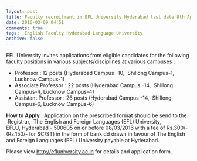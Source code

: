```yaml
---
layout: post
title: Faculty recruitment in EFL University Hyderabad last date 8th April-2016   
date: 2016-03-09 04:51
comments: true
tags:  English Faculty Hyderabad Language University 
archive: false
---
```

EFL University invites applications from eligible candidates for the following faculty positions in various subjects/disciplines at various campuses :

- Professor : 12 posts (Hyderabad Campus -10,  Shillong Campus-1, Lucknow Campus-1)
- Associate Professor : 22 posts (Hyderabad Campus -14,  Shillong Campus-4, Lucknow Campus-4)
- Assistant Professor : 26 posts (Hyderabad Campus -14,  Shillong Campus-6, Lucknow Campus-6) 

**How to Apply** : Application on the prescribed format should be send to the  Registrar,  The English and Foreign Languages (EFL) University, EFLU, Hyderabad - 500605 on or before 08/03/2016 with a fee of Rs.300/- (Rs.150/- for SC/ST) in the form of bank dd drawn in favour of The English and Foreign Languages (EFL) University payable at Hyderabad.

Please view <http://efluniversity.ac.in> for details and application form.